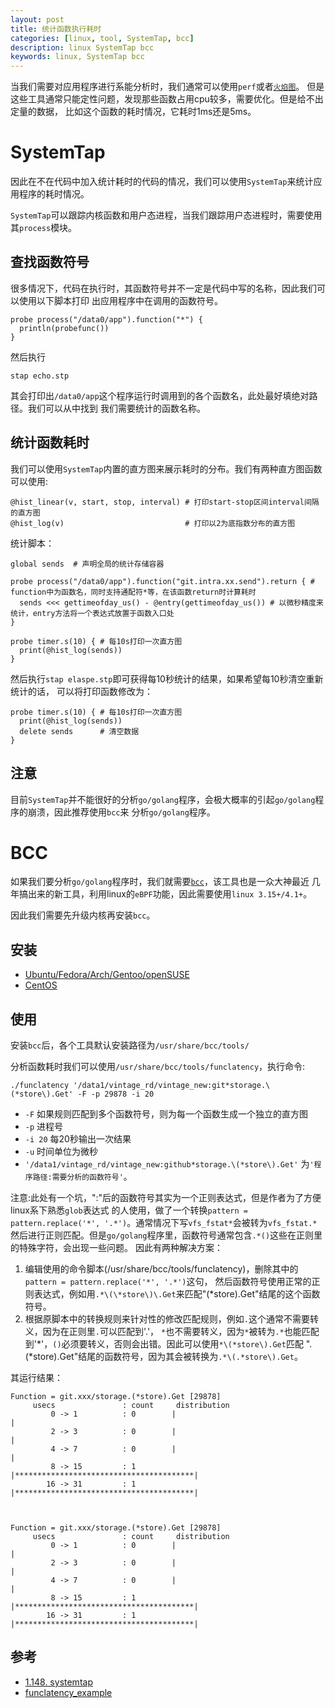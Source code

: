 ```yaml
---
layout: post
title: 统计函数执行耗时
categories: [linux, tool, SystemTap, bcc]
description: linux SystemTap bcc
keywords: linux, SystemTap bcc
---
```


当我们需要对应用程序进行系能分析时，我们通常可以使用`perf`或者[`火焰图`](http://www.brendangregg.com/flamegraphs.html)。
但是这些工具通常只能定性问题，发现那些函数占用cpu较多，需要优化。但是给不出定量的数据，
比如这个函数的耗时情况，它耗时1ms还是5ms。

# SystemTap

因此在不在代码中加入统计耗时的代码的情况，我们可以使用`SystemTap`来统计应用程序的耗时情况。

`SystemTap`可以跟踪内核函数和用户态进程，当我们跟踪用户态进程时，需要使用其`process`模块。

## 查找函数符号
很多情况下，代码在执行时，其函数符号并不一定是代码中写的名称，因此我们可以使用以下脚本打印
出应用程序中在调用的函数符号。
```
probe process("/data0/app").function("*") {
  println(probefunc())
}
```
然后执行
```
stap echo.stp
```
其会打印出`/data0/app`这个程序运行时调用到的各个函数名，此处最好填绝对路径。我们可以从中找到
我们需要统计的函数名称。

## 统计函数耗时
我们可以使用`SystemTap`内置的直方图来展示耗时的分布。我们有两种直方图函数可以使用:
```
@hist_linear(v, start, stop, interval) # 打印start-stop区间interval间隔的直方图
@hist_log(v)                           # 打印以2为底指数分布的直方图
```

统计脚本：
```
global sends  # 声明全局的统计存储容器

probe process("/data0/app").function("git.intra.xx.send").return { # function中为函数名，同时支持通配符*等，在该函数return时计算耗时
  sends <<< gettimeofday_us() - @entry(gettimeofday_us()) # 以微秒精度来统计，entry方法将一个表达式放置于函数入口处
}

probe timer.s(10) { # 每10s打印一次直方图
  print(@hist_log(sends))
}
```

然后执行`stap elaspe.stp`即可获得每10秒统计的结果，如果希望每10秒清空重新统计的话，
可以将打印函数修改为：

```
probe timer.s(10) { # 每10s打印一次直方图
  print(@hist_log(sends))
  delete sends      # 清空数据
}
```

## 注意
目前`SystemTap`并不能很好的分析`go/golang`程序，会极大概率的引起`go/golang`程序的崩溃，因此推荐使用`bcc`来
分析`go/golang`程序。

# BCC
如果我们要分析`go/golang`程序时，我们就需要[`bcc`](https://github.com/iovisor/bcc)，该工具也是一众大神最近
几年搞出来的新工具，利用linux的`eBPF`功能，因此需要使用`linux 3.15+/4.1+`。

因此我们需要先升级内核再安装`bcc`。

## 安装
* [Ubuntu/Fedora/Arch/Gentoo/openSUSE](https://github.com/iovisor/bcc/blob/master/INSTALL.md)
* [CentOS](http://blog.csdn.net/orangleliu/article/details/54099528)

## 使用
安装`bcc`后，各个工具默认安装路径为`/usr/share/bcc/tools/`

分析函数耗时我们可以使用`/usr/share/bcc/tools/funclatency`，执行命令:
```
./funclatency '/data1/vintage_rd/vintage_new:git*storage.\(*store\).Get' -F -p 29878 -i 20
```

* `-F` 如果规则匹配到多个函数符号，则为每一个函数生成一个独立的直方图
* `-p` 进程号
* `-i 20` 每20秒输出一次结果
* `-u` 时间单位为微秒
* `'/data1/vintage_rd/vintage_new:github*storage.\(*store\).Get'` 为`'程序路径:需要分析的函数符号'`。

注意:此处有一个坑，":"后的函数符号其实为一个正则表达式，但是作者为了方便linux系下熟悉`glob`表达式
的人使用，做了一个转换`pattern = pattern.replace('*', '.*')`。通常情况下写`vfs_fstat*`会被转为`vfs_fstat.*`
然后进行正则匹配。但是`go/golang`程序里，函数符号通常包含`.*()`这些在正则里的特殊字符，会出现一些问题。
因此有两种解决方案：

1. 编辑使用的命令脚本(/usr/share/bcc/tools/funclatency)，删除其中的`pattern = pattern.replace('*', '.*')`这句，
然后函数符号使用正常的正则表达式，例如用`.*\(\*store\)\.Get`来匹配"(\*store).Get"结尾的这个函数符号。
2. 根据原脚本中的转换规则来针对性的修改匹配规则，例如`.`这个通常不需要转义，因为在正则里`.`可以匹配到'.'，
`*`也不需要转义，因为`*`被转为`.*`也能匹配到'\*'，`()`必须要转义，否则会出错。因此可以使用`*\(*store\).Get`匹配
".(\*store).Get"结尾的函数符号，因为其会被转换为`.*\(.*store\).Get`。

其运行结果：
```
Function = git.xxx/storage.(*store).Get [29878]
     usecs               : count     distribution
         0 -> 1          : 0        |                                        |
         2 -> 3          : 0        |                                        |
         4 -> 7          : 0        |                                        |
         8 -> 15         : 1        |****************************************|
        16 -> 31         : 1        |****************************************|



Function = git.xxx/storage.(*store).Get [29878]
     usecs               : count     distribution
         0 -> 1          : 0        |                                        |
         2 -> 3          : 0        |                                        |
         4 -> 7          : 0        |                                        |
         8 -> 15         : 1        |****************************************|
        16 -> 31         : 1        |****************************************|
```

## 参考
* [1.148. systemtap](https://access.redhat.com/documentation/en-US/Red_Hat_Enterprise_Linux/5/html/5.6_Technical_Notes/systemtap.html)
* [funclatency_example](https://github.com/iovisor/bcc/blob/master/tools/funclatency_example.txt)
